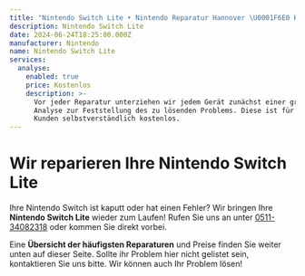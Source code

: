 ```yaml
---
title: "Nintendo Switch Lite ‣ Nintendo Reparatur Hannover \U0001F6E0️ Konsolen Werkstatt"
description: Nintendo Switch Lite
date: 2024-06-24T18:25:00.000Z
manufacturer: Nintendo
name: Nintendo Switch Lite
services:
  analyse:
    enabled: true
    price: Kostenlos
    description: >-
      Vor jeder Reparatur unterziehen wir jedem Gerät zunächst einer gründlichen
      Analyse zur Feststellung des zu lösenden Problems. Diese ist für unsere
      Kunden selbstverständlich kostenlos.
---
```

# Wir reparieren Ihre Nintendo Switch Lite

Ihre Nintendo Switch ist kaputt oder hat einen Fehler? Wir bringen Ihre **Nintendo Switch Lite** wieder zum Laufen! Rufen Sie uns an unter [0511-34082318](tel:051134082318) oder kommen Sie direkt vorbei.

Eine **Übersicht der häufigsten Reparaturen** und Preise finden Sie weiter unten auf dieser Seite. Sollte ihr Problem hier nicht gelistet sein, kontaktieren Sie uns bitte. Wir können auch Ihr Problem lösen!
